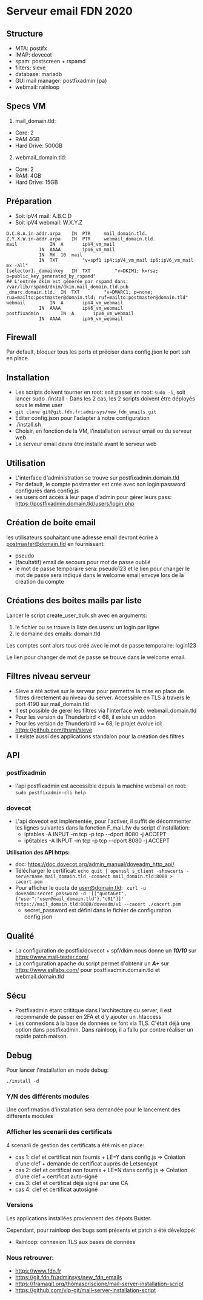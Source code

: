 # Serveur email FDN 2020

## Structure
* MTA: postifx
* IMAP: dovecot
* spam: postscreen + rspamd
* filters: sieve
* database: mariadb
* GUI mail manager: postfixadmin (pa)
* webmail: rainloop

## Specs VM

1. mail_domain.tld:
  * Core: 2
  * RAM 4GB
  * Hard Drive: 500GB
2. webmail_domain.tld:
  * Core: 2
  * RAM: 4GB
  * Hard Drive: 15GB

## Préparation

* Soit ipV4 mail: A.B.C.D
* Soit ipV4 webmail: W.X.Y.Z

```
D.C.B.A.in-addr.arpa	IN	PTR		mail_domain.tld.
Z.Y.X.W.in-addr.arpa	IN	PTR		webmail_domain.tld.
mail			IN	A		ipV4_vm_mail
			IN	AAAA		ipV6_vm_mail
			IN	MX	10	mail
			IN 	TXT 		"v=spf1 ip4:ipV4_vm_mail ip6:ipV6_vm_mail mx -all"
[selector]._domainkey 	IN 	TXT 		"v=DKIM1; k=rsa; p=public_key_generated_by_rspamd"
## L'entrée dkim est générée par rspamd dans: /var/lib/rspamd/dkim/dkim.mail_domain.tld.pub
_dmarc.domain.tld. 	IN 	TXT 		"v=DMARC1; p=none; rua=mailto:postmaster@domain.tld; ruf=mailto:postmaster@domain.tld"
webmail			IN	A		ipV4_vm_webmail
			IN	AAAA		ipV6_vm_webmail
postfixadmin		IN	A		ipV4_vm_webmail
			IN	AAAA		ipV6_vm_webmail
```

## Firewall

Par default, bloquer tous les ports et préciser dans config.json le port ssh en place.

## Installation

* Les scripts doivent tourner en root: soit passer en root: `sudo -i`, soit lancer sudo ./install - Dans les 2 cas, les 2 scripts doivent être déployés sous le même user
* `git clone git@git.fdn.fr:adminsys/new_fdn_emails.git`
* Éditer config.json pour l'adapter à notre configuration
* ./install.sh
* Choisir, en fonction de la VM, l'installation serveur email ou du serveur web
* Le serveur email devra être installé avant le serveur web

## Utilisation

* L'interface d'administration se trouve sur postfixadmin.domain.tld
* Par default, le compte postmaster est crée avec son login:password configurés dans config.js
* les users ont accès à leur page d'admin pour gérer leurs pass: https://postfixadmin.domain.tld/users/login.php

## Création de boite email

les utilisateurs souhaitant une adresse email devront écrire à postmaster@domain.tld en fournissant:

* pseudo
* (facultatif) email de secours pour mot de passe oublié
* le mot de passe temporaire sera: pseudo123 et le lien pour changer le mot de passe sera indiqué dans le welcome email envoyé lors de la création du compte

## Créations des boites mails par liste

Lancer le script create_user_bulk.sh avec en arguments:
1. le fichier ou se trouve la liste des users: un login par ligne
2. le domaine des emails: domain.tld

Les comptes sont alors tous créé avec le mot de passe temporaire: login123

Le lien pour changer de mot de passe se trouve dans le welcome email.

## Filtres niveau serveur

* Sieve a été activé sur le serveur pour permettre la mise en place de filtres directement au niveau du server. Accessible en TLS à travers le port 4190 sur mail_domain.tld
* Il est possible de gérer les filtres via l'interface web: webmail_domain.tld
* Pour les version de Thunderbird < 68, il existe un addon
* Pour les version de Thunderbird >= 68, le projet évolue ici: https://github.com/thsmi/sieve
* Il existe aussi des applications standalon pour la création des filtres

## API

### postfixadmin

* l'api postfixadmin est accessible depuis la machine webmail en root: ```sudo postfixadmin-cli help```

### dovecot

* L'api dovecot est implémentée, pour l'activer, il suffit de décommenter les lignes suivantes dans la fonction F_mail_fw du script d'installation:
  * iptables -A INPUT -m tcp -p tcp --dport 8080 -j ACCEPT
  * ip6tables -A INPUT -m tcp -p tcp --dport 8080 -j ACCEPT

**Utilisation des API https:**

* doc: https://doc.dovecot.org/admin_manual/doveadm_http_api/
* Télécharger le certificat: ```echo quit | openssl s_client -showcerts -servername mail_domain.tld -connect mail_domain.tld:8080 > cacert.pem```
* Pour afficher le quota de user@domain.tld: ``` curl -u doveadm:secret_password -d '[["quotaGet",{"user":"user@mail_domain.tld"},"c01"]]' https://mail_domain.tld:8080/doveadm/v1 --cacert ./cacert.pem```
  * secret_password est défini dans le fichier de configuration config.json
 
## Qualité

* La configuration de postfix/dovecot + spf/dkim nous donne un ***10/10*** sur https://www.mail-tester.com/
* La configuration apache du script permet d'obtenir un ***A+*** sur https://www.ssllabs.com/ pour postfixadmin.domain.tld et webmail.domain.tld

## Sécu

* Postfixadmin étant crititque dans l'architecture du server, il est recommandé de passer en 2FA et d'y ajouter un .htaccess
* Les connexions à la base de données se font via TLS. C'était déjà une option dans postfixadmin. Dans rainloop, il a fallu par contre réaliser un rapide patch maison.

## Debug

Pour lancer l'installation en mode debug: 

    ./install -d

### Y/N des différents modules

Une confirmation d'installation sera demandée pour le lancement des différents modules

### Afficher les scenarii des certificats

4 scenarii de gestion des certificats a été mis en place:

* cas 1: clef et certificat non fournis + LE=Y dans config.js => Création d'une clef + demande de certificat auprès de Letsencypt
* cas 2: clef et certificat non fournis + LE=N dans config.js => Création d'une clef + certificat auto-signé
* cas 3: clef et certificat déjà signé par une CA
* cas 4: clef et certificat autosigné 

### Versions

Les applications installées proviennent des dépots Buster.

Cependant, pour rainloop des bugs sont présents et patch a été développé:

* Rainloop: connexion TLS aux bases de données

### Nous retrouver:

* https://www.fdn.fr
* https://git.fdn.fr/adminsys/new_fdn_emails
* https://framagit.org/thomascriscione/mail-server-installation-script
* https://github.com/vlp-git/mail-server-installation-script

